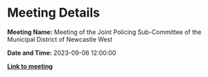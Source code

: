 # Meeting Details

**Meeting Name:** Meeting of the Joint Policing Sub-Committee of the Municipal District of Newcastle West

**Date and Time:** 2023-09-06 12:00:00

**<a href="https://www.limerick.ie/council/whats-on/meeting-of-the-joint-policing-sub-committee-of-the-municipal-district-of-0" target="_blank">Link to meeting</a>**
